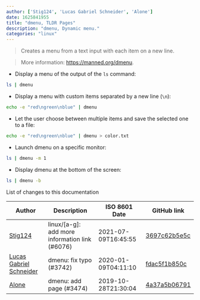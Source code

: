 ```yaml
---
author: ['Stig124', 'Lucas Gabriel Schneider', 'Alone']
date: 1625841955
title: "dmenu, TLDR Pages"
description: "dmenu, Dynamic menu."
categories: "linux"
---
```

> Creates a menu from a text input with each item on a new line.

> More information: <https://manned.org/dmenu>.

- Display a menu of the output of the `ls` command:

```bash
ls | dmenu
```

- Display a menu with custom items separated by a new line (`\n`):

```bash
echo -e "red\ngreen\nblue" | dmenu
```

- Let the user choose between multiple items and save the selected one to a file:

```bash
echo -e "red\ngreen\nblue" | dmenu > color.txt
```

- Launch dmenu on a specific monitor:

```bash
ls | dmenu -m 1
```

- Display dmenu at the bottom of the screen:

```bash
ls | dmenu -b
```
List of changes to this documentation


Author | Description | ISO 8601 Date | GitHub link
------|-----|-----|-----
[Stig124](mailto:stigpro@outlook.fr) | linux/[a-g]: add more information link (#6076) | 2021-07-09T16:45:55 | [3697c62b5e5c](https://github.com/tldr-pages/tldr/commit/3697c62b5e5cd9bae7a99c591cb81d1ddcfbf792)
[Lucas Gabriel Schneider](mailto:casdpa@gmail.com) | dmenu: fix typo (#3742) | 2020-01-09T04:11:10 | [fdac5f1b850c](https://github.com/tldr-pages/tldr/commit/fdac5f1b850c740ff782adc88a2d8e9b0d08dae9)
[Alone](mailto:alain.sinzig@gmail.com) | dmenu: add page (#3474) | 2019-10-28T21:30:04 | [4a37a5b06791](https://github.com/tldr-pages/tldr/commit/4a37a5b06791f0710f8e93cc6142f05bb2386b50)

